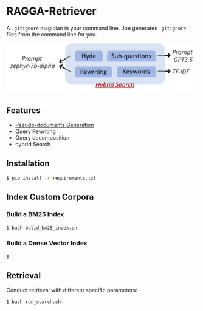 # RAGGA-Retriever

A `.gitignore` magician in your command line. Joe generates `.gitignore` files from the command line for you.

![](./Ragga_retriever.png)

## Features

- [Pseudo-documents Generation](https://arxiv.org/abs/2212.10496)
- Query Rewriting
- Query decomposition
- hybrid Search

## Installation

```bash
$ pip install -r requirements.txt
```

## Index Custom Corpora

### Bulid a BM25 Index

```bash
$ bash bulid_bm25_index.sh
```

### Build a Dense Vector Index

```bash
$ 
```

## Retrieval

Conduct retrieval with different specific parameters:

```bash
$ bash run_search.sh
```